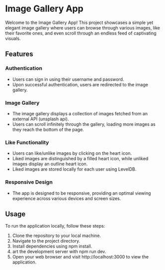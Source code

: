 # Image Gallery App
Welcome to the Image Gallery App! This project showcases a simple yet elegant image gallery where users can browse through various images, like their favorite ones, and even scroll through an endless feed of captivating visuals.

## Features

### Authentication
- Users can sign in using their username and password.
- Upon successful authentication, users are redirected to the image gallery.

### Image Gallery
- The image gallery displays a collection of images fetched from an external API (unsplash api).
- Users can scroll infinitely through the gallery, loading more images as they reach the bottom of the page.

### Like Functionality
- Users can like/unlike images by clicking on the heart icon.
- Liked images are distinguished by a filled heart icon, while unliked images display an outline heart icon.
- Liked images are stored locally for each user using LevelDB.

### Responsive Design
- The app is designed to be responsive, providing an optimal viewing experience across various devices and screen sizes.

## Usage

To run the application locally, follow these steps:
1. Clone the repository to your local machine.
2. Navigate to the project directory.
3. Install dependencies using npm install.
4. art the development server with npm run dev.
5. Open your web browser and visit http://localhost:3000 to view the application.

